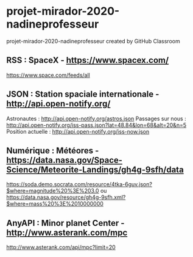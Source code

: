 # projet-mirador-2020-nadineprofesseur
projet-mirador-2020-nadineprofesseur created by GitHub Classroom


## RSS : SpaceX - https://www.spacex.com/
https://www.space.com/feeds/all

## JSON : Station spaciale internationale - http://api.open-notify.org/
Astronautes : http://api.open-notify.org/astros.json 
Passages sur nous : http://api.open-notify.org/iss-pass.json?lat=48.84&lon=68&alt=20&n=5
Position actuelle : http://api.open-notify.org/iss-now.json

## Numérique : Météores - https://data.nasa.gov/Space-Science/Meteorite-Landings/gh4g-9sfh/data 
https://soda.demo.socrata.com/resource/4tka-6guv.json?$where=magnitude%20%3E%203.0 
ou
https://data.nasa.gov/resource/gh4g-9sfh.xml?$where=mass%20%3E%2010000000 

## AnyAPI : Minor planet Center - http://www.asterank.com/mpc 
http://www.asterank.com/api/mpc?limit=20
